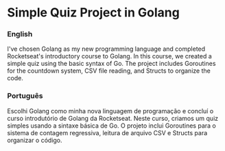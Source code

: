 <h1>Simple Quiz Project in Golang</h1>

### English

<p>I've chosen Golang as my new programming language and completed Rocketseat's introductory course to Golang. In this course, we created a simple quiz using the basic syntax of Go. The project includes Goroutines for the countdown system, CSV file reading, and Structs to organize the code.</p>

### Português

<p>Escolhi Golang como minha nova linguagem de programação e concluí o curso introdutório de Golang da Rocketseat. Neste curso, criamos um quiz simples usando a sintaxe básica de Go. O projeto inclui Goroutines para o sistema de contagem regressiva, leitura de arquivo CSV e Structs para organizar o código.</p>
